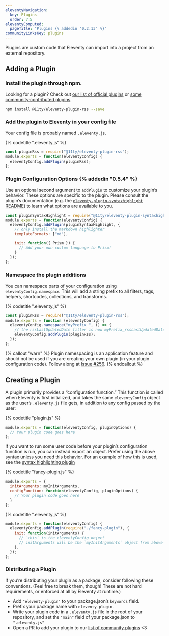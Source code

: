 ```yaml
---
eleventyNavigation:
  key: Plugins
  order: 7.5
eleventyComputed:
  pageTitle: "Plugins {% addedin '0.2.13' %}"
communityLinksKey: plugins
---
```

Plugins are custom code that Eleventy can import into a project from an external repository.

## Adding a Plugin

### Install the plugin through npm.

Looking for a plugin? Check out [our list of official plugins](/docs/plugins/official/) or [some community-contributed plugins](/docs/plugins/community/).

```bash
npm install @11ty/eleventy-plugin-rss --save
```

### Add the plugin to Eleventy in your config file

Your config file is probably named `.eleventy.js`.

{% codetitle ".eleventy.js" %}

```js
const pluginRss = require("@11ty/eleventy-plugin-rss");
module.exports = function(eleventyConfig) {
  eleventyConfig.addPlugin(pluginRss);
};
```

### Plugin Configuration Options {% addedin "0.5.4" %}

Use an optional second argument to `addPlugin` to customize your plugin’s behavior. These options are specific to the plugin. Please consult the plugin’s documentation (e.g. the [`eleventy-plugin-syntaxhighlight` README](https://github.com/11ty/eleventy-plugin-syntaxhighlight/blob/master/README.md)) to learn what options are available to you.

```js
const pluginSyntaxHighlight = require("@11ty/eleventy-plugin-syntaxhighlight");
module.exports = function(eleventyConfig) {
  eleventyConfig.addPlugin(pluginSyntaxHighlight, {
    // only install the markdown highlighter
    templateFormats: ["md"],

    init: function({ Prism }) {
      // Add your own custom language to Prism!
    }
  });
};
```

### Namespace the plugin additions

You can namespace parts of your configuration using `eleventyConfig.namespace`. This will add a string prefix to all filters, tags, helpers, shortcodes, collections, and transforms.

{% codetitle ".eleventy.js" %}

```js
const pluginRss = require("@11ty/eleventy-plugin-rss");
module.exports = function (eleventyConfig) {
  eleventyConfig.namespace("myPrefix_", () => {
    // the rssLastUpdatedDate filter is now myPrefix_rssLastUpdatedDate
    eleventyConfig.addPlugin(pluginRss);
  });
};
```

{% callout "warn" %}
Plugin namespacing is an application feature and should not be used if you are creating your own plugin (in your plugin configuration code). Follow along at <a href="https://github.com/11ty/eleventy/issues/256">Issue #256</a>.
{% endcallout %}


## Creating a Plugin

A plugin primarily provides a “configuration function.” This function is called when Eleventy is first initialized, and takes the same `eleventyConfig` object as the user’s `.eleventy.js` file gets, in addition to any config passed by the user:

{% codetitle "plugin.js" %}

```js
module.exports = function(eleventyConfig, pluginOptions) {
  // Your plugin code goes here
};
```

If you want to run some user code before your plugin’s configuration function is run, you can instead export an object. Prefer using the above syntax unless you need this behavior. For an example of how this is used, see the [syntax highlighting plugin](https://github.com/11ty/eleventy-plugin-syntaxhighlight/blob/23761d7fd54de0312040520175959327b1a0ab9b/.eleventy.js#L10)

{% codetitle "fancy-plugin.js" %}

```js
module.exports = {
  initArguments: myInitArguments,
  configFunction: function(eleventyConfig, pluginOptions) {
    // Your plugin code goes here
  }
};
```

{% codetitle ".eleventy.js" %}

```js
module.exports = function(eleventyConfig) {
  eleventyConfig.addPlugin(require("./fancy-plugin"), {
    init: function(initArguments) {
      // `this` is the eleventyConfig object
      // initArguments will be the `myInitArguments` object from above
    },
  });
};
```

### Distributing a Plugin

If you’re distributing your plugin as a package, consider following these conventions. (Feel free to break them, though! These are not hard requirements, or enforced at all by Eleventy at runtime.)

- Add `"eleventy-plugin"` to your package.json’s `keywords` field.
- Prefix your package name with `eleventy-plugin-`
- Write your plugin code in a `.eleventy.js` file in the root of your repository, and set the `"main"` field of your package.json to `".eleventy.js"`
- Open a PR to add your plugin to our [list of community plugins](https://github.com/11ty/11ty-website/tree/master/src/_data/plugins) <3

